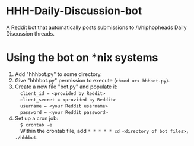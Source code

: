 # HHH-Daily-Discussion-bot
A Reddit bot that automatically posts submissions to /r/hiphopheads Daily Discussion threads.

# Using the bot on *nix systems
1. Add "hhhbot.py" to some directory.
2. Give "hhhbot.py" permission to execute (`chmod u+x hhhbot.py`).
3. Create a new file "bot.py" and populate it:  
&emsp;`client_id = <provided by Reddit>`  
&emsp;`client_secret = <provided by Reddit>`  
&emsp;`username = <your Reddit username>`  
&emsp;`password = <your Reddit password>`  
4. Set up a cron job:  
&emsp;`$ crontab -e`  
&emsp;Within the crontab file, add `* * * * * cd <directory of bot files>; ./hhhbot`.